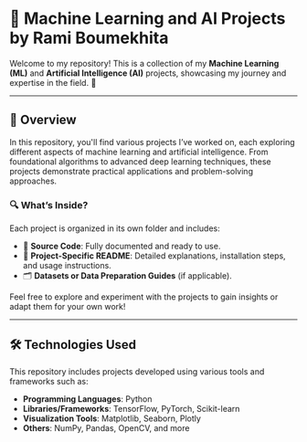 # 🚀 Machine Learning and AI Projects by Rami Boumekhita

Welcome to my repository! This is a collection of my **Machine Learning (ML)** and **Artificial Intelligence (AI)** projects, showcasing my journey and expertise in the field. 🌟

---

## 📜 Overview

In this repository, you'll find various projects I’ve worked on, each exploring different aspects of machine learning and artificial intelligence. From foundational algorithms to advanced deep learning techniques, these projects demonstrate practical applications and problem-solving approaches.  

### 🔍 What’s Inside?  
Each project is organized in its own folder and includes:
- 📂 **Source Code**: Fully documented and ready to use.  
- 📖 **Project-Specific README**: Detailed explanations, installation steps, and usage instructions.  
- 🗂️ **Datasets or Data Preparation Guides** (if applicable).  

Feel free to explore and experiment with the projects to gain insights or adapt them for your own work!

---

## 🛠️ Technologies Used

This repository includes projects developed using various tools and frameworks such as:  
- **Programming Languages**: Python  
- **Libraries/Frameworks**: TensorFlow, PyTorch, Scikit-learn  
- **Visualization Tools**: Matplotlib, Seaborn, Plotly  
- **Others**: NumPy, Pandas, OpenCV, and more  


